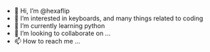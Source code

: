 - 👋 Hi, I’m @hexaflip
- 👀 I’m interested in keyboards, and many things related to coding
- 🌱 I’m currently learning python
- 💞️ I’m looking to collaborate on ...
- 📫 How to reach me ...

<!---
hexaflip/hexaflip is a ✨ special ✨ repository because its `README.md` (this file) appears on your GitHub profile.
You can click the Preview link to take a look at your changes.
--->
